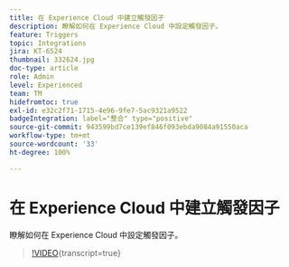 ```yaml
---
title: 在 Experience Cloud 中建立觸發因子
description: 瞭解如何在 Experience Cloud 中設定觸發因子。
feature: Triggers
topic: Integrations
jira: KT-6524
thumbnail: 332624.jpg
doc-type: article
role: Admin
level: Experienced
team: TM
hidefromtoc: true
exl-id: e32c2f71-1715-4e96-9fe7-5ac9321a9522
badgeIntegration: label="整合" type="positive"
source-git-commit: 943599bd7ce139ef846f093ebda9084a91550aca
workflow-type: tm+mt
source-wordcount: '33'
ht-degree: 100%

---
```


# 在 Experience Cloud 中建立觸發因子

瞭解如何在 Experience Cloud 中設定觸發因子。

>[!VIDEO](https://video.tv.adobe.com/v/332624?learn=on){transcript=true}
